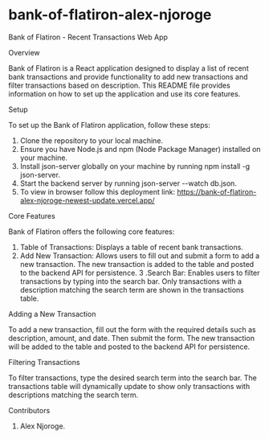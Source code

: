 # bank-of-flatiron-alex-njoroge
Bank of Flatiron - Recent Transactions Web App

Overview

Bank of Flatiron is a React application designed to display a list of recent bank transactions and provide functionality to add new transactions and filter transactions based on description. This README file provides information on how to set up the application and use its core features.

Setup

To set up the Bank of Flatiron application, follow these steps:

1. Clone the repository to your local machine.
2. Ensure you have Node.js and npm (Node Package Manager) installed on your machine.
3. Install json-server globally on your machine by running npm install -g json-server.
4. Start the backend server by running json-server --watch db.json.
5. To view in browser follow this deployment link: https://bank-of-flatiron-alex-njoroge-newest-update.vercel.app/

Core Features

Bank of Flatiron offers the following core features:

1. Table of Transactions: Displays a table of recent bank transactions.
2. Add New Transaction: Allows users to fill out and submit a form to add a new transaction. The new transaction is added to the table and posted to the backend API for persistence.
3 .Search Bar: Enables users to filter transactions by typing into the search bar. Only transactions with a description matching the search term are shown in the transactions table.

Adding a New Transaction

To add a new transaction, fill out the form with the required details such as description, amount, and date. Then submit the form.
The new transaction will be added to the table and posted to the backend API for persistence.


Filtering Transactions

To filter transactions, type the desired search term into the search bar.
The transactions table will dynamically update to show only transactions with descriptions matching the search term.

Contributors

1. Alex Njoroge.
